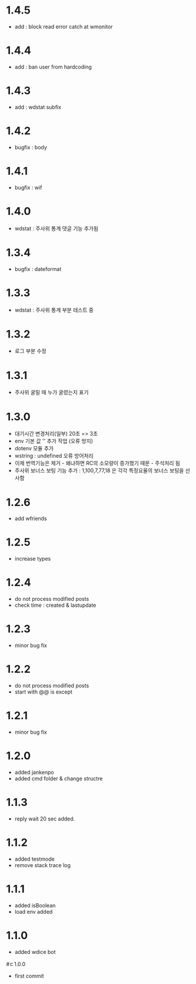 # 1.4.5

* add : block read error catch at wmonitor

# 1.4.4

* add : ban user from hardcoding

# 1.4.3

* add : wdstat subfix

# 1.4.2

* bugfix : body

# 1.4.1

* bugfix : wif

# 1.4.0

* wdstat : 주사위 통계 댓글 기능 추가됨

# 1.3.4

* bugfix : dateformat

# 1.3.3

* wdstat : 주사위 통계 부분 테스트 중
 
# 1.3.2

* 로그 부분 수정
 
# 1.3.1

* 주사위 굴릴 때 누가 굴렸는지 표기

# 1.3.0

* 대기시간 변경처리(일부) 20초 => 3초
* env 기본 값 '' 추가 작업 (오류 방지)
* dotenv 모듈 추가
* wstring : undefined 오류 방어처리
* 이제 번역기능은 제거 - 왜냐하면 RC의 소모량이 증가했기 때문 - 주석처리 됨
* 주사위 보너스 보팅 기능 추가 : 1,100,7,77,18 은 각각 특정요율의 보너스 보팅을 선사함

# 1.2.6

* add wfriends

# 1.2.5

* increase types

# 1.2.4

* do not process modified posts
* check time : created & lastupdate

# 1.2.3

* minor bug fix

# 1.2.2

* do not process modified posts
* start with @@ is except

# 1.2.1

* minor bug fix

# 1.2.0

* added jankenpo
* added cmd folder & change structre

# 1.1.3

* reply wait 20 sec added.

# 1.1.2

* added testmode
* remove stack trace log

# 1.1.1

* added isBoolean
* load env added

# 1.1.0

* added wdice bot

#ㄷ1.0.0

* first commit